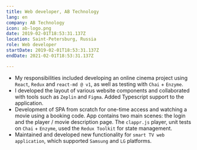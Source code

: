 ```yaml
---
title: Web developer, AB Technology
lang: en
company: AB Technology
icon: ab-logo.png
date: 2019-02-01T18:53:31.137Z
location: Saint-Petersburg, Russia
role: Web developer
startDate: 2019-02-01T18:53:31.137Z
endDate: 2021-02-01T18:53:31.137Z

---
```


- My responsibilities included developing an online cinema project using `React`, `Redux` and `react-md @ v1`, as well
  as testing with `Chai` + `Enzyme`.
- I developed the layout of various website components and collaborated with tools such as `Zeplin` and `Figma`.
  Added Typescript support to the application.
- Development of SPA from scratch for one-time access and watching a movie using a booking code. App contains two main
  scenes: the login and the player / movie description page. The `clappr.js` player, unit tests on `Chai` + `Enzyme`,
  used the `Redux Toolkit` for state management.
- Maintained and developed new functionality for `smart TV web application`, which supported `Samsung` and `LG`
  platforms.
